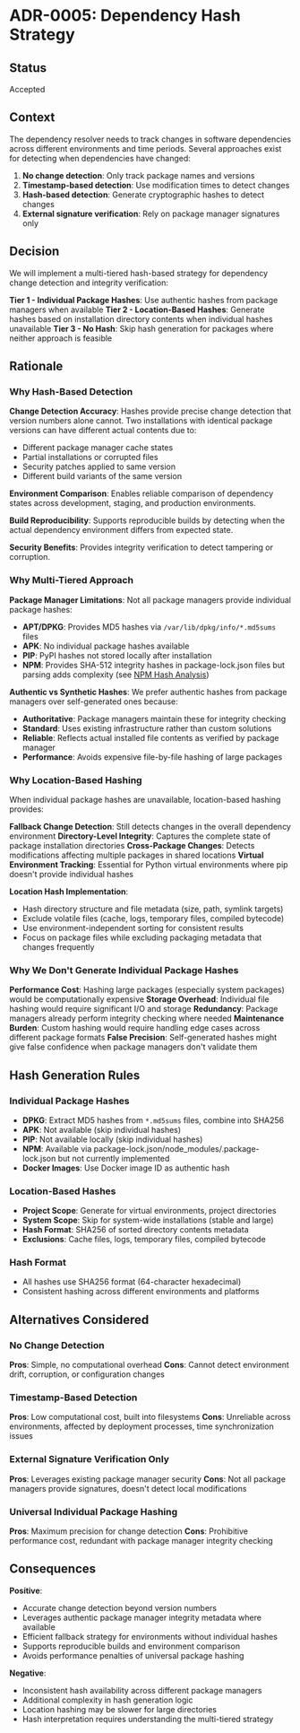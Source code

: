 # ADR-0005: Dependency Hash Strategy

## Status

Accepted

## Context

The dependency resolver needs to track changes in software dependencies across different environments and time periods. Several approaches exist for detecting when dependencies have changed:

1. **No change detection**: Only track package names and versions
2. **Timestamp-based detection**: Use modification times to detect changes
3. **Hash-based detection**: Generate cryptographic hashes to detect changes
4. **External signature verification**: Rely on package manager signatures only

## Decision

We will implement a multi-tiered hash-based strategy for dependency change detection and integrity verification:

**Tier 1 - Individual Package Hashes**: Use authentic hashes from package managers when available
**Tier 2 - Location-Based Hashes**: Generate hashes based on installation directory contents when individual hashes unavailable
**Tier 3 - No Hash**: Skip hash generation for packages where neither approach is feasible

## Rationale

### Why Hash-Based Detection

**Change Detection Accuracy**: Hashes provide precise change detection that version numbers alone cannot. Two installations with identical package versions can have different actual contents due to:

- Different package manager cache states
- Partial installations or corrupted files
- Security patches applied to same version
- Different build variants of the same version

**Environment Comparison**: Enables reliable comparison of dependency states across development, staging, and production environments.

**Build Reproducibility**: Supports reproducible builds by detecting when the actual dependency environment differs from expected state.

**Security Benefits**: Provides integrity verification to detect tampering or corruption.

### Why Multi-Tiered Approach

**Package Manager Limitations**: Not all package managers provide individual package hashes:

- **APT/DPKG**: Provides MD5 hashes via `/var/lib/dpkg/info/*.md5sums` files
- **APK**: No individual package hashes available
- **PIP**: PyPI hashes not stored locally after installation
- **NPM**: Provides SHA-512 integrity hashes in package-lock.json files but parsing adds complexity (see [NPM Hash Analysis](../analyses/npm_hash_implementation_analysis.md))

**Authentic vs Synthetic Hashes**: We prefer authentic hashes from package managers over self-generated ones because:

- **Authoritative**: Package managers maintain these for integrity checking
- **Standard**: Uses existing infrastructure rather than custom solutions
- **Reliable**: Reflects actual installed file contents as verified by package manager
- **Performance**: Avoids expensive file-by-file hashing of large packages

### Why Location-Based Hashing

When individual package hashes are unavailable, location-based hashing provides:

**Fallback Change Detection**: Still detects changes in the overall dependency environment
**Directory-Level Integrity**: Captures the complete state of package installation directories
**Cross-Package Changes**: Detects modifications affecting multiple packages in shared locations
**Virtual Environment Tracking**: Essential for Python virtual environments where pip doesn't provide individual hashes

**Location Hash Implementation**:

- Hash directory structure and file metadata (size, path, symlink targets)
- Exclude volatile files (cache, logs, temporary files, compiled bytecode)
- Use environment-independent sorting for consistent results
- Focus on package files while excluding packaging metadata that changes frequently

### Why We Don't Generate Individual Package Hashes

**Performance Cost**: Hashing large packages (especially system packages) would be computationally expensive
**Storage Overhead**: Individual file hashing would require significant I/O and storage
**Redundancy**: Package managers already perform integrity checking where needed
**Maintenance Burden**: Custom hashing would require handling edge cases across different package formats
**False Precision**: Self-generated hashes might give false confidence when package managers don't validate them

## Hash Generation Rules

### Individual Package Hashes

- **DPKG**: Extract MD5 hashes from `*.md5sums` files, combine into SHA256
- **APK**: Not available (skip individual hashes)
- **PIP**: Not available locally (skip individual hashes)
- **NPM**: Available via package-lock.json/node_modules/.package-lock.json but not currently implemented
- **Docker Images**: Use Docker image ID as authentic hash

### Location-Based Hashes

- **Project Scope**: Generate for virtual environments, project directories
- **System Scope**: Skip for system-wide installations (stable and large)
- **Hash Format**: SHA256 of sorted directory contents metadata
- **Exclusions**: Cache files, logs, temporary files, compiled bytecode

### Hash Format

- All hashes use SHA256 format (64-character hexadecimal)
- Consistent hashing across different environments and platforms

## Alternatives Considered

### No Change Detection

**Pros**: Simple, no computational overhead
**Cons**: Cannot detect environment drift, corruption, or configuration changes

### Timestamp-Based Detection

**Pros**: Low computational cost, built into filesystems
**Cons**: Unreliable across environments, affected by deployment processes, time synchronization issues

### External Signature Verification Only

**Pros**: Leverages existing package manager security
**Cons**: Not all package managers provide signatures, doesn't detect local modifications

### Universal Individual Package Hashing

**Pros**: Maximum precision for change detection
**Cons**: Prohibitive performance cost, redundant with package manager integrity checking

## Consequences

**Positive**:

- Accurate change detection beyond version numbers
- Leverages authentic package manager integrity metadata where available
- Efficient fallback strategy for environments without individual hashes
- Supports reproducible builds and environment comparison
- Avoids performance penalties of universal package hashing

**Negative**:

- Inconsistent hash availability across different package managers
- Additional complexity in hash generation logic
- Location hashing may be slower for large directories
- Hash interpretation requires understanding the multi-tiered strategy
